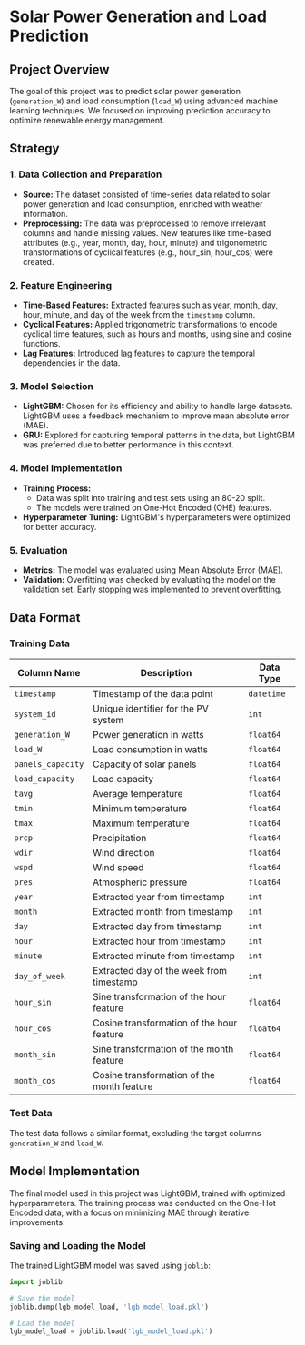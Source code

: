 # Solar Power Generation and Load Prediction

## Project Overview

The goal of this project was to predict solar power generation (`generation_W`) and load consumption (`load_W`) using advanced machine learning techniques. We focused on improving prediction accuracy to optimize renewable energy management.

## Strategy

### 1. Data Collection and Preparation
- **Source:** The dataset consisted of time-series data related to solar power generation and load consumption, enriched with weather information.
- **Preprocessing:** The data was preprocessed to remove irrelevant columns and handle missing values. New features like time-based attributes (e.g., year, month, day, hour, minute) and trigonometric transformations of cyclical features (e.g., hour_sin, hour_cos) were created.

### 2. Feature Engineering
- **Time-Based Features:** Extracted features such as year, month, day, hour, minute, and day of the week from the `timestamp` column.
- **Cyclical Features:** Applied trigonometric transformations to encode cyclical time features, such as hours and months, using sine and cosine functions.
- **Lag Features:** Introduced lag features to capture the temporal dependencies in the data.

### 3. Model Selection
- **LightGBM:** Chosen for its efficiency and ability to handle large datasets. LightGBM uses a feedback mechanism to improve mean absolute error (MAE).
- **GRU:** Explored for capturing temporal patterns in the data, but LightGBM was preferred due to better performance in this context.

### 4. Model Implementation
- **Training Process:** 
  - Data was split into training and test sets using an 80-20 split.
  - The models were trained on One-Hot Encoded (OHE) features.
- **Hyperparameter Tuning:** LightGBM's hyperparameters were optimized for better accuracy.

### 5. Evaluation
- **Metrics:** The model was evaluated using Mean Absolute Error (MAE).
- **Validation:** Overfitting was checked by evaluating the model on the validation set. Early stopping was implemented to prevent overfitting.

## Data Format

### Training Data

| Column Name   | Description                               | Data Type |
| ------------- | ----------------------------------------- | --------- |
| `timestamp`   | Timestamp of the data point               | `datetime`|
| `system_id`   | Unique identifier for the PV system       | `int`     |
| `generation_W`| Power generation in watts                 | `float64` |
| `load_W`      | Load consumption in watts                 | `float64` |
| `panels_capacity` | Capacity of solar panels               | `float64` |
| `load_capacity`   | Load capacity                          | `float64` |
| `tavg`        | Average temperature                       | `float64` |
| `tmin`        | Minimum temperature                       | `float64` |
| `tmax`        | Maximum temperature                       | `float64` |
| `prcp`        | Precipitation                             | `float64` |
| `wdir`        | Wind direction                            | `float64` |
| `wspd`        | Wind speed                                | `float64` |
| `pres`        | Atmospheric pressure                      | `float64` |
| `year`        | Extracted year from timestamp             | `int`     |
| `month`       | Extracted month from timestamp            | `int`     |
| `day`         | Extracted day from timestamp              | `int`     |
| `hour`        | Extracted hour from timestamp             | `int`     |
| `minute`      | Extracted minute from timestamp           | `int`     |
| `day_of_week` | Extracted day of the week from timestamp  | `int`     |
| `hour_sin`    | Sine transformation of the hour feature   | `float64` |
| `hour_cos`    | Cosine transformation of the hour feature | `float64` |
| `month_sin`   | Sine transformation of the month feature  | `float64` |
| `month_cos`   | Cosine transformation of the month feature| `float64` |

### Test Data

The test data follows a similar format, excluding the target columns `generation_W` and `load_W`.

## Model Implementation

The final model used in this project was LightGBM, trained with optimized hyperparameters. The training process was conducted on the One-Hot Encoded data, with a focus on minimizing MAE through iterative improvements.

### Saving and Loading the Model
The trained LightGBM model was saved using `joblib`:
```python
import joblib

# Save the model
joblib.dump(lgb_model_load, 'lgb_model_load.pkl')

# Load the model
lgb_model_load = joblib.load('lgb_model_load.pkl')
